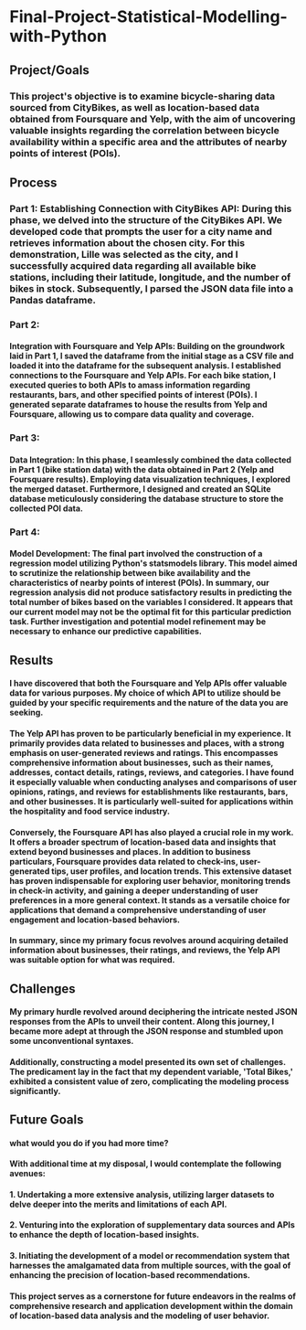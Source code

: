 # Final-Project-Statistical-Modelling-with-Python

## Project/Goals

### This project's objective is to examine bicycle-sharing data sourced from CityBikes, as well as location-based data obtained from Foursquare and Yelp, with the aim of uncovering valuable insights regarding the correlation between bicycle availability within a specific area and the attributes of nearby points of interest (POIs). 

## Process


### Part 1: Establishing Connection with CityBikes API: During this phase, we delved into the structure of the CityBikes API. We developed code that prompts the user for a city name and retrieves information about the chosen city. For this demonstration, Lille was selected as the city, and I successfully acquired data regarding all available bike stations, including their latitude, longitude, and the number of bikes in stock. Subsequently, I parsed the JSON data file into a Pandas dataframe.

### Part 2: 

#### Integration with Foursquare and Yelp APIs: Building on the groundwork laid in Part 1, I saved the dataframe from the initial stage as a CSV file and loaded it into the dataframe for the subsequent analysis. I established connections to the Foursquare and Yelp APIs. For each bike station, I executed queries to both APIs to amass information regarding restaurants, bars, and other specified points of interest (POIs). I generated separate dataframes to house the results from Yelp and Foursquare, allowing us to compare data quality and coverage.


### Part 3: 

#### Data Integration: In this phase, I seamlessly combined the data collected in Part 1 (bike station data) with the data obtained in Part 2 (Yelp and Foursquare results). Employing data visualization techniques, I explored the merged dataset. Furthermore, I designed and created an SQLite database meticulously considering the database structure to store the collected POI data.

### Part 4: 

#### Model Development: The final part involved the construction of a regression model utilizing Python's statsmodels library. This model aimed to scrutinize the relationship between bike availability and the characteristics of nearby points of interest (POIs). In summary, our regression analysis did not produce satisfactory results in predicting the total number of bikes based on the variables I considered. It appears that our current model may not be the optimal fit for this particular prediction task. Further investigation and potential model refinement may be necessary to enhance our predictive capabilities.



## Results

#### I have discovered that both the Foursquare and Yelp APIs offer valuable data for various purposes. My choice of which API to utilize should be guided by your specific requirements and the nature of the data you are seeking.

#### The Yelp API has proven to be particularly beneficial in my experience. It primarily provides data related to businesses and places, with a strong emphasis on user-generated reviews and ratings. This encompasses comprehensive information about businesses, such as their names, addresses, contact details, ratings, reviews, and categories. I have found it especially valuable when conducting analyses and comparisons of user opinions, ratings, and reviews for establishments like restaurants, bars, and other businesses. It is particularly well-suited for applications within the hospitality and food service industry.

#### Conversely, the Foursquare API has also played a crucial role in my work. It offers a broader spectrum of location-based data and insights that extend beyond businesses and places. In addition to business particulars, Foursquare provides data related to check-ins, user-generated tips, user profiles, and location trends. This extensive dataset has proven indispensable for exploring user behavior, monitoring trends in check-in activity, and gaining a deeper understanding of user preferences in a more general context. It stands as a versatile choice for applications that demand a comprehensive understanding of user engagement and location-based behaviors.

#### In summary, since my primary focus revolves around acquiring detailed information about businesses, their ratings, and reviews, the Yelp API was suitable option for what was required. 

## Challenges 

#### My primary hurdle revolved around deciphering the intricate nested JSON responses from the APIs to unveil their content. Along this journey, I became more adept at through the JSON response and stumbled upon some unconventional syntaxes.

#### Additionally, constructing a model presented its own set of challenges. The predicament lay in the fact that my dependent variable, 'Total Bikes,' exhibited a consistent value of zero, complicating the modeling process significantly.

## Future Goals
#### what would you do if you had more time?

#### With additional time at my disposal, I would contemplate the following avenues:

#### 1. Undertaking a more extensive analysis, utilizing larger datasets to delve deeper into the merits and limitations of each API.

#### 2. Venturing into the exploration of supplementary data sources and APIs to enhance the depth of location-based insights.

#### 3. Initiating the development of a model or recommendation system that harnesses the amalgamated data from multiple sources, with the goal of enhancing the precision of location-based recommendations.

#### This project serves as a cornerstone for future endeavors in the realms of comprehensive research and application development within the domain of location-based data analysis and the modeling of user behavior.
